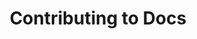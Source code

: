 ---
title: Contributing to Docs
weight: 1
description: >
  Contributing Guide to Layer5 docs, a hugo site using google docsy theme.
---